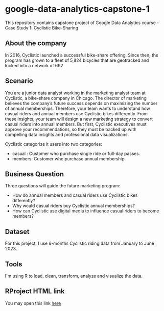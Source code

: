 # google-data-analytics-capstone-1

This repository contains capstone project of Google Data Analytics course - Case Study 1: Cyclistic Bike-Sharing

## About the company

In 2016, Cyclistic launched a successful bike-share offering. Since then, the program has grown to a fleet of 5,824 bicycles that are
geotracked and locked into a network of 692

## Scenario

You are a junior data analyst working in the marketing analyst team at Cyclistic, a bike-share company in Chicago. The director of marketing believes the company’s future success depends on maximizing the number of annual memberships. Therefore, your team wants to understand how casual riders and annual members use Cyclistic bikes differently. From these insights, your team will design a new marketing strategy to convert casual riders into annual members. But first, Cyclistic executives must approve your recommendations, so they must be backed up with compelling data insights and professional data visualizations.

Cyclistic categorize it users into two categories:

*  casual : Customer who purchase single ride or full-day passes.
*  members: Customer who purchase annual membership.

## Business Question

Three questions will guide the future marketing program:

* How do annual members and casual riders use Cyclistic bikes differently?
* Why would casual riders buy Cyclistic annual memberships?
* How can Cyclistic use digital media to influence casual riders to become members?

## Dataset

For this project, I use 6-months Cyclistic riding data from January to June 2023. 

## Tools

I'm using R to load, clean, transform, analyze and visualize the data.

## RProject HTML link

You may open this link [here](https://raw.githack.com/ZarriefSofea/google-data-analytics-capstone-1/main/Case%20Study%201.html)

